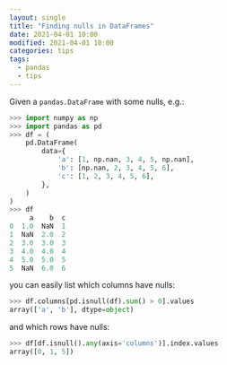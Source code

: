 ```yaml
---
layout: single
title: "Finding nulls in DataFrames"
date: 2021-04-01 10:00
modified: 2021-04-01 10:00
categories: tips
tags:
  - pandas
  - tips
---
```


<!--lint disable list-item-bullet-indent-->
<!--lint enable list-item-bullet-indent-->

Given a `pandas.DataFrame` with some nulls, e.g.:

```python
>>> import numpy as np
>>> import pandas as pd
>>> df = (
    pd.DataFrame(
        data={
            'a': [1, np.nan, 3, 4, 5, np.nan],
            'b': [np.nan, 2, 3, 4, 5, 6],
            'c': [1, 2, 3, 4, 5, 6],
        },
    )
)
>>> df
     a    b  c
0  1.0  NaN  1
1  NaN  2.0  2
2  3.0  3.0  3
3  4.0  4.0  4
4  5.0  5.0  5
5  NaN  6.0  6
```

you can easily list which columns have nulls:

```python
>>> df.columns[pd.isnull(df).sum() > 0].values
array(['a', 'b'], dtype=object)
```

and which rows have nulls:

```python
>>> df[df.isnull().any(axis='columns')].index.values
array([0, 1, 5])
```
